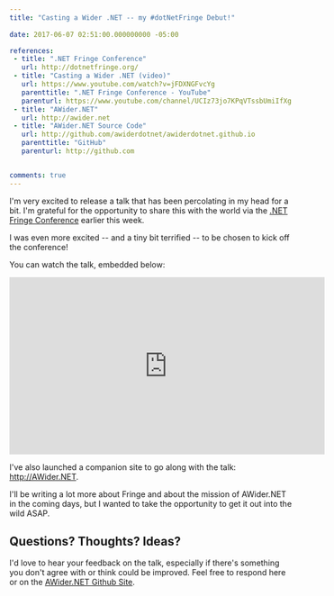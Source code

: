 ```yaml
---
title: "Casting a Wider .NET -- my #dotNetFringe Debut!"
 
date: 2017-06-07 02:51:00.000000000 -05:00

references:
 - title: ".NET Fringe Conference"
   url: http://dotnetfringe.org/
 - title: "Casting a Wider .NET (video)"
   url: https://www.youtube.com/watch?v=jFDXNGFvcYg
   parenttitle: ".NET Fringe Conference - YouTube"
   parenturl: https://www.youtube.com/channel/UCIz73jo7KPqVTssbUmiIfXg
 - title: "AWider.NET"
   url: http://awider.net
 - title: "AWider.NET Source Code"
   url: http://github.com/awiderdotnet/awiderdotnet.github.io
   parenttitle: "GitHub"
   parenturl: http://github.com


comments: true
---
```

I'm very excited to release a talk that has been percolating in my head for a bit. I'm grateful for the opportunity to share this with the world via the [.NET Fringe Conference](http://dotnetfringe.org) earlier this week.

I was even more excited -- and a tiny bit terrified -- to be chosen to kick off the conference!

You can watch the talk, embedded below: 

<iframe width="560" height="315" src="https://www.youtube.com/embed/jFDXNGFvcYg" frameborder="0" allowfullscreen></iframe>

I've also launched a companion site to go along with the talk: <http://AWider.NET>.

I'll be writing a lot more about Fringe and about the mission of AWider.NET in the coming days, but I wanted to take the opportunity to get it out into the wild ASAP. 

## Questions? Thoughts? Ideas?
I'd love to hear your feedback on the talk, especially if there's something you don't agree with or think could be improved. Feel free to respond here or on the [AWider.NET Github Site](http://github.com/AWiderDotNet/AWiderDotNet.github.io).